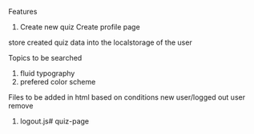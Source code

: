 <!-- Quiz App -->
 Features
1. Create new quiz
Create profile page

store created quiz data into the localstorage of the user

Topics to be searched
1. fluid typography
2. prefered color scheme

Files to be added in html based on conditions
new user/logged out user remove 
1. logout.js# quiz-page
